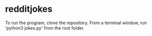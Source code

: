 # redditjokes

To run the program, clone the repository. From a terminal window, run 'python3 jokes.py' from the root folder.
